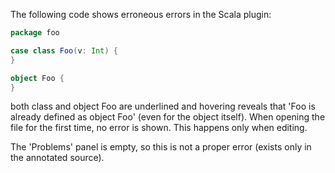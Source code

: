The following code shows erroneous errors in the Scala plugin:
```scala
package foo

case class Foo(v: Int) {
}

object Foo {
}
```

both class and object Foo are underlined and hovering reveals that 'Foo is already defined as object Foo' (even for the object itself). When opening the file for the first time, no error is shown. This happens only when editing. 

The 'Problems' panel is empty, so this is not a proper error (exists only in the annotated source).
